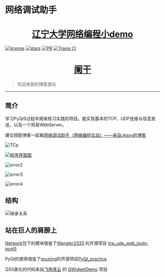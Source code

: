 # 网络调试助手



<h1 align="center"><a href="https://github.com/JessyTsu1/LNU-Network" target="_blank">辽宁大学网络编程小demo</a></h1>
<p align="center">
    
<a href="https://github.com/JessyTsu1/LNU-Al-Exp/issues"><img alt="license" src="https://img.shields.io/badge/license-Apache--2.0-blue"/></a>
<a href="https://github.com/JessyTsu1/LNU-Network/issues"><img alt="stars" src="https://img.shields.io/github/stars/JessyTsu1/LNU-Network"></a>
<a href="https://github.com/JessyTsu1/LNU-Network/issues"><img alt="PR" src="https://img.shields.io/badge/PRs-welcome-green"></a>
<a href="https://github.com/JessyTsu1/LNU-Network/issues"><img alt="Travis CI" src="https://img.shields.io/badge/build-done-blue"/></a>
</p>
<h1 align="center"><a href="http://119.29.52.131:8090/" target="_blank">阑干</a></h1>

> 欢迎来我的博客游玩

-------------------------------------------------------------------------------



## 简介

学习PyQt5过程中用来练习实践的项目。能实现基本的TCP、UDP连接与信息发送，以及一个简易WebServer。

建议搭配博客一起看[网络调试助手（网络编程实战）——来自Jessy的博客](http://119.29.52.131:8090/archives/wang-luo-diao-shi-zhu-shou-she-ji-ji-lu)





![TCp](http://119.29.52.131:8090/upload/2021/05/TCp-aae3d138641e4426a74a45322f524b7a.png)



[![程序界面图](https://oss.muzing.top/image/image-20210214212200103.png)](https://oss.muzing.top/image/image-20210214212200103.png)

![error2](http://119.29.52.131:8090/upload/2021/05/error2-d97a7fe380d64d1db1d618e0fccd260c.png)

![error3](http://119.29.52.131:8090/upload/2021/05/error3-5468cd6ba68a41da9f2da370211ec375.png)

![error4](http://119.29.52.131:8090/upload/2021/05/error4-52f7794268df4345b4e6e2e8df361e02.png)



## 结构

![继承关系](https://oss.muzing.top/image/image-20210212193805.png)

## 站在巨人的肩膀上

[Network](https://muzing.top/posts/5ab16c09/Network)包下的模块借鉴了[Wangler2333](https://github.com/Wangler2333) 的开源项目 [tcp_udp_web_tools-pyqt5](https://github.com/Wangler2333/tcp_udp_web_tools-pyqt5)

PyQt的使用借鉴了[muziing](github.com/muziing)的开源项目[PyQt_practice](https://github.com/muziing/PyQt_practice)

QSS美化的代码来自[飞扬青云](https://blog.csdn.net/feiyangqingyun) 的 [QWidgetDemo](https://github.com/feiyangqingyun/QWidgetDemo) 项目